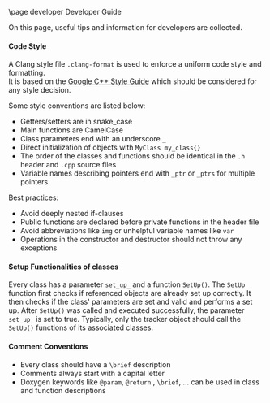 \page developer Developer Guide

On this page, useful tips and information for developers are collected.

#### Code Style

A Clang style file `.clang-format` is used to enforce a uniform code style and formatting.  
It is based on the [Google C++ Style Guide](https://google.github.io/styleguide/cppguide.html) which should be considered for any style decision.

Some style conventions are listed below:

* Getters/setters are in snake_case
* Main functions are CamelCase
* Class parameters end with an underscore `_`
* Direct initialization of objects with `MyClass my_class{}`
* The order of the classes and functions should be identical in the `.h` header and `.cpp` source files
* Variable names describing pointers end with `_ptr` or `_ptrs` for multiple pointers.

Best practices:

* Avoid deeply nested if-clauses
* Public functions are declared before private functions in the header file
* Avoid abbreviations like `img` or unhelpful variable names like `var`
* Operations in the constructor and destructor should not throw any exceptions

#### Setup Functionalities of classes

Every class has a parameter `set_up_` and a function `SetUp()`. The `SetUp` function first checks if referenced objects are already set up correctly. It then checks if the class' parameters are set and valid and performs a set up. After `SetUp()` was called and executed successfully, the parameter `set_up_` is set to true. Typically, only the tracker object should call the `SetUp()` functions of its associated classes.

#### Comment Conventions

* Every class should have a `\brief` description
* Comments always start with a capital letter
* Doxygen keywords like `@param`, `@return` , `\brief`, ... can be used in class and function descriptions